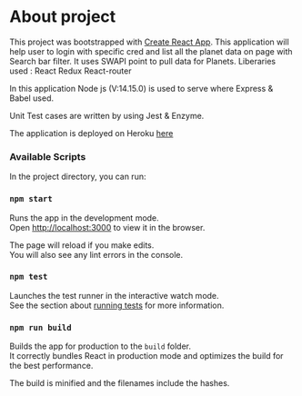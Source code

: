 # About project

This project was bootstrapped with [Create React App](https://github.com/facebook/create-react-app).
This application will help user to login with specific cred and list all the planet data on page with Search bar filter.
It uses SWAPI point to pull data for Planets.
Liberaries used :
React
Redux
React-router

In this application Node js (V:14.15.0) is used to serve where Express & Babel used.

Unit Test cases are written by using Jest & Enzyme.

The application is deployed on Heroku [here](http://as-starwar-xebia.herokuapp.com)

### Available Scripts

In the project directory, you can run:

### `npm start`

Runs the app in the development mode.\
Open [http://localhost:3000](http://localhost:3000) to view it in the browser.

The page will reload if you make edits.\
You will also see any lint errors in the console.

### `npm test`

Launches the test runner in the interactive watch mode.\
See the section about [running tests](https://facebook.github.io/create-react-app/docs/running-tests) for more information.

### `npm run build`

Builds the app for production to the `build` folder.\
It correctly bundles React in production mode and optimizes the build for the best performance.

The build is minified and the filenames include the hashes.
